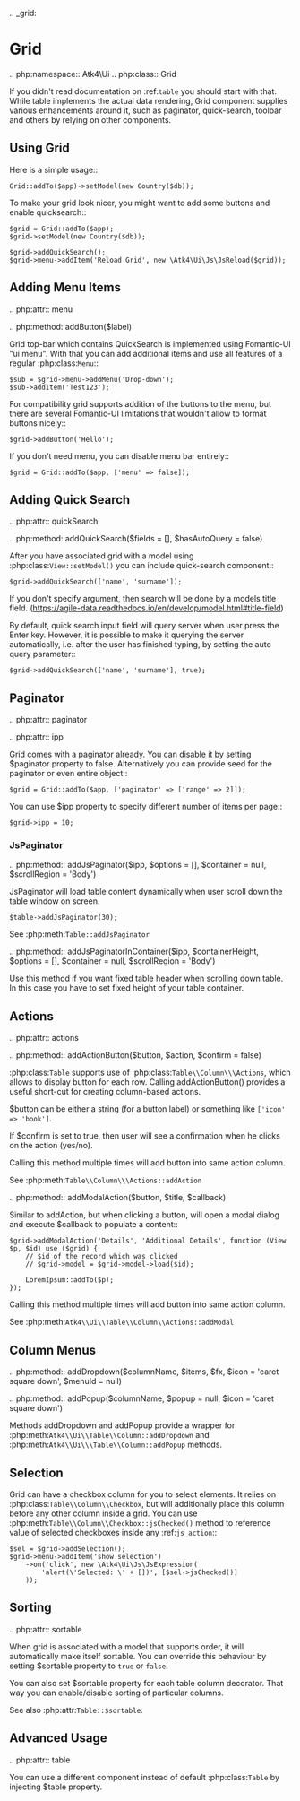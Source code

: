 .. _grid:

# Grid

.. php:namespace:: Atk4\Ui
.. php:class:: Grid

If you didn't read documentation on :ref:`table` you should start with that. While table implements the actual
data rendering, Grid component supplies various enhancements around it, such as paginator, quick-search, toolbar
and others by relying on other components.

## Using Grid

Here is a simple usage::

    Grid::addTo($app)->setModel(new Country($db));

To make your grid look nicer, you might want to add some buttons and enable quicksearch::

    $grid = Grid::addTo($app);
    $grid->setModel(new Country($db));

    $grid->addQuickSearch();
    $grid->menu->addItem('Reload Grid', new \Atk4\Ui\Js\JsReload($grid));

## Adding Menu Items

.. php:attr:: menu

.. php:method: addButton($label)

Grid top-bar which contains QuickSearch is implemented using Fomantic-UI "ui menu". With that
you can add additional items and use all features of a regular :php:class:`Menu`::

    $sub = $grid->menu->addMenu('Drop-down');
    $sub->addItem('Test123');

For compatibility grid supports addition of the buttons to the menu, but there are several
Fomantic-UI limitations that wouldn't allow to format buttons nicely::

    $grid->addButton('Hello');

If you don't need menu, you can disable menu bar entirely::

    $grid = Grid::addTo($app, ['menu' => false]);

## Adding Quick Search

.. php:attr:: quickSearch

.. php:method: addQuickSearch($fields = [], $hasAutoQuery = false)

After you have associated grid with a model using :php:class:`View::setModel()` you can
include quick-search component::

    $grid->addQuickSearch(['name', 'surname']);

If you don't specify argument, then search will be done by a models title field.
(https://agile-data.readthedocs.io/en/develop/model.html#title-field)

By default, quick search input field will query server when user press the Enter key. However, it is possible to make it
querying the server automatically, i.e. after the user has finished typing, by setting the auto query parameter::

    $grid->addQuickSearch(['name', 'surname'], true);

## Paginator

.. php:attr:: paginator

.. php:attr:: ipp

Grid comes with a paginator already. You can disable it by setting $paginator property to false. Alternatively you
can provide seed for the paginator or even entire object::

    $grid = Grid::addTo($app, ['paginator' => ['range' => 2]]);

You can use $ipp property to specify different number of items per page::

    $grid->ipp = 10;

### JsPaginator

.. php:method:: addJsPaginator($ipp, $options = [], $container = null, $scrollRegion = 'Body')

JsPaginator will load table content dynamically when user scroll down the table window on screen.

    $table->addJsPaginator(30);

See :php:meth:`Table::addJsPaginator`

.. php:method:: addJsPaginatorInContainer($ipp, $containerHeight, $options = [], $container = null, $scrollRegion = 'Body')

Use this method if you want fixed table header when scrolling down table. In this case you have to set
fixed height of your table container.

## Actions

.. php:attr:: actions

.. php:method:: addActionButton($button, $action, $confirm = false)

:php:class:`Table` supports use of :php:class:`Table\\Column\\\Actions`, which allows to display button for each row.
Calling addActionButton() provides a useful short-cut for creating column-based actions.

$button can be either a string (for a button label) or something like `['icon' => 'book']`.

If $confirm is set to true, then user will see a confirmation when he clicks on the action (yes/no).

Calling this method multiple times will add button into same action column.

See :php:meth:`Table\\Column\\\Actions::addAction`

.. php:method:: addModalAction($button, $title, $callback)

Similar to addAction, but when clicking a button, will open a modal dialog and execute $callback
to populate a content::

    $grid->addModalAction('Details', 'Additional Details', function (View $p, $id) use ($grid) {
        // $id of the record which was clicked
        // $grid->model = $grid->model->load($id);

        LoremIpsum::addTo($p);
    });

Calling this method multiple times will add button into same action column.

See :php:meth:`Atk4\\Ui\\Table\\Column\\Actions::addModal`

## Column Menus

.. php:method:: addDropdown($columnName, $items, $fx, $icon = 'caret square down', $menuId = null)

.. php:method:: addPopup($columnName, $popup = null, $icon = 'caret square down')

Methods addDropdown and addPopup provide a wrapper for :php:meth:`Atk4\\Ui\\Table\\Column::addDropdown` and
:php:meth:`Atk4\\Ui\\\Table\\Column::addPopup` methods.

## Selection

Grid can have a checkbox column for you to select elements. It relies on :php:class:`Table\\Column\\Checkbox`, but will
additionally place this column before any other column inside a grid. You can use :php:meth:`Table\\Column\\Checkbox::jsChecked()`
method to reference value of selected checkboxes inside any :ref:`js_action`::

    $sel = $grid->addSelection();
    $grid->menu->addItem('show selection')
        ->on('click', new \Atk4\Ui\Js\JsExpression(
            'alert(\'Selected: \' + [])', [$sel->jsChecked()]
        ));

## Sorting

.. php:attr:: sortable

When grid is associated with a model that supports order, it will automatically make itself sortable. You can
override this behaviour by setting $sortable property to `true` or `false`.

You can also set $sortable property for each table column decorator. That way you can enable/disable sorting
of particular columns.

See also :php:attr:`Table::$sortable`.

## Advanced Usage

.. php:attr:: table

You can use a different component instead of default :php:class:`Table` by injecting $table property.
